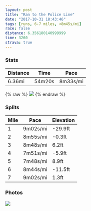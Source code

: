 ```yaml
---
layout: post
title: "Ran to the Police Line"
date: "2017-10-31 18:43:46"
tags: [runs, 6-7 miles, <8m45s/mi]
race: false
distance: 6.356180140999999
time: 3260
strava: true
---
```


### Stats

| Distance | Time | Pace |
|----------|------|------|
|6.36mi|54m20s|8m33s/mi|

{% raw %}
<img src='https://maps.googleapis.com/maps/api/staticmap?maptype=roadmap&path=enc:sxrwFflqbMjBmIqOyKAmBzRql@bGyAHoCdMcKr_AfL~YpHfHnFvF~@hEvFp@fMw@jBz@pVu@zBVdS|CfE`Ift@c@`C|CrDtDlNHbFtEBxBdEVrEfJfIXdFzEnLpAbOwHdLoItAUvLcGjK}B[kDuEyBrCmWcE[kFeG}AmBlE_C^qWiCCaB&key=AIzaSyC1MId7bFpkLXNAaYhBSTb8jLyiSqzbDtM&size=800x800&markers=color:yellow|label:S|40.7337,-73.98612&markers=color:green|label:F|40.718549999999965,-74.01620999999997'>
{% endraw %}

### Splits

| Mile | Pace | Elevation |
|------|------|-----------|
|1|9m02s/mi|-29.9ft|
|2|8m55s/mi|-0.3ft|
|3|8m48s/mi|6.2ft|
|4|7m51s/mi|-5.9ft|
|5|7m48s/mi|8.9ft|
|6|8m44s/mi|-11.5ft|
|7|9m02s/mi|1.3ft|

### Photos
<img src='https://dgtzuqphqg23d.cloudfront.net/nGUFhW3Zf52nAJaF8K8f_UT3NaLO7BeNC8Pj42AVcX0-576x768.jpg'>
